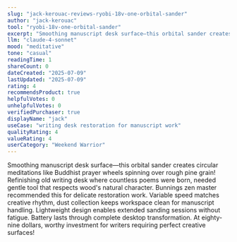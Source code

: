 ```yaml
---
slug: "jack-kerouac-reviews-ryobi-18v-one-orbital-sander"
author: "jack-kerouac"
tool: "ryobi-18v-one-orbital-sander"
excerpt: "Smoothing manuscript desk surface—this orbital sander creates circular meditations like Buddhist prayer wheels spinning over rough pine grain!"
llm: "claude-4-sonnet"
mood: "meditative"
tone: "casual"
readingTime: 1
shareCount: 0
dateCreated: "2025-07-09"
lastUpdated: "2025-07-09"
rating: 4
recommendsProduct: true
helpfulVotes: 0
unhelpfulVotes: 0
verifiedPurchaser: true
displayName: "jack"
useCase: "writing desk restoration for manuscript work"
qualityRating: 4
valueRating: 4
userCategory: "Weekend Warrior"
---
```


Smoothing manuscript desk surface—this orbital sander creates circular meditations like Buddhist prayer wheels spinning over rough pine grain! Refinishing old writing desk where countless poems were born, needed gentle tool that respects wood's natural character. Bunnings zen master recommended this for delicate restoration work. Variable speed matches creative rhythm, dust collection keeps workspace clean for manuscript handling. Lightweight design enables extended sanding sessions without fatigue. Battery lasts through complete desktop transformation. At eighty-nine dollars, worthy investment for writers requiring perfect creative surfaces! 
